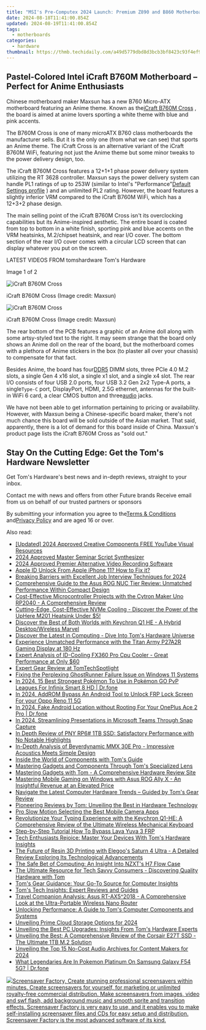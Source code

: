 ```yaml
---
title: "MSI's Pre-Computex 2024 Launch: Premium Z890 and B860 Motherboards for Intel Arc S System Leak Detected"
date: 2024-08-18T11:41:00.854Z
updated: 2024-08-19T11:41:00.854Z
tags:
  - motherboards
categories:
  - hardware
thumbnail: https://thmb.techidaily.com/a49d5779dbd8d3bcb3bf8423c93f4ef941ba145d1cb34757b006a9b7dc8bcdff.jpeg
---
```


## Pastel-Colored Intel iCraft B760M Motherboard – Perfect for Anime Enthusiasts

Chinese motherboard maker Maxsun has a new B760 Micro-ATX motherboard featuring an Anime theme. Known as the[iCraft B760M Cross](https://www.maxsun.com/products/icraft-b760m-cross) , the board is aimed at anime lovers sporting a white theme with blue and pink accents.

 The B760M Cross is one of many microATX B760 class motherboards the manufacturer sells. But it is the only one (from what we can see) that sports an Anime theme. The iCraft Cross is an alternative variant of the iCraft B760M WiFi, featuring not just the Anime theme but some minor tweaks to the power delivery design, too.

 The iCraft B760M Cross features a 12+1+1 phase power delivery system utilizing the RT 3628 controller. Maxsun says the power delivery system can handle PL1 ratings of up to 253W (similar to Intel's "Performance"[Default Settings profile](https://tools.techidaily.com) ) and an unlimited PL2 rating. However, the board features a slightly inferior VRM compared to the iCraft B760M WiFi, which has a 12+3+2 phase design.

 The main selling point of the iCraft B760M Cross isn't its overclocking capabilities but its Anime-inspired aesthetic. The entire board is coated from top to bottom in a white finish, sporting pink and blue accents on the VRM heatsinks, M.2/chipset heatsink, and rear I/O cover. The bottom section of the rear I/O cover comes with a circular LCD screen that can display whatever you put on the screen.

 LATEST VIDEOS FROM tomshardware Tom's Hardware

 Image 1 of 2

![iCraft B760M Cross](https://vanilla.futurecdn.net/cyclingnews/media/img/missing-image.svg)

 iCraft B760M Cross  (Image credit: Maxsun)

![iCraft B760M Cross](https://vanilla.futurecdn.net/cyclingnews/media/img/missing-image.svg)

 iCraft B760M Cross  (Image credit: Maxsun)

 The rear bottom of the PCB features a graphic of an Anime doll along with some artsy-styled text to the right. It may seem strange that the board only shows an Anime doll on the rear of the board, but the motherboard comes with a plethora of Anime stickers in the box (to plaster all over your chassis) to compensate for that fact.

 Besides Anime, the board has four[DDR5](https://tools.techidaily.com) DIMM slots, three PCIe 4.0 M.2 slots, a single Gen 4 x16 slot, a single x1 slot, and a single x4 slot. The rear I/O consists of four USB 2.0 ports, four USB 3.2 Gen 2x2 Type-A ports, a single`Type-C` port, DisplayPort, HDMI, 2.5G ethernet, antennas for the built-in WiFi 6 card, a clear CMOS button and three[audio](https://tools.techidaily.com) jacks.

 We have not been able to get information pertaining to pricing or availability. However, with Maxsun being a Chinese-specific board maker, there's not much chance this board will be sold outside of the Asian market. That said, apparently, there is a lot of demand for this board inside of China. Maxsun's product page lists the iCraft B760M Cross as "sold out."

## Stay On the Cutting Edge: Get the Tom's Hardware Newsletter

 Get Tom's Hardware's best news and in-depth reviews, straight to your inbox.

 Contact me with news and offers from other Future brands  Receive email from us on behalf of our trusted partners or sponsors

 By submitting your information you agree to the[Terms & Conditions](https://futureplc.com/terms-conditions/) and[Privacy Policy](https://futureplc.com/privacy-policy/) and are aged 16 or over.

<ins class="adsbygoogle"
     style="display:block"
     data-ad-format="autorelaxed"
     data-ad-client="ca-pub-7571918770474297"
     data-ad-slot="1223367746"></ins>



<ins class="adsbygoogle"
     style="display:block"
     data-ad-client="ca-pub-7571918770474297"
     data-ad-slot="8358498916"
     data-ad-format="auto"
     data-full-width-responsive="true"></ins>

<span class="atpl-alsoreadstyle">Also read:</span>
<div><ul>
<li><a href="https://facebook-record-videos.techidaily.com/updated-2024-approved-creative-components-free-youtube-visual-resources/"><u>[Updated] 2024 Approved  Creative Components  FREE YouTube Visual Resources</u></a></li>
<li><a href="https://extra-support.techidaily.com/2024-approved-master-seminar-script-synthesizer/"><u>2024 Approved  Master Seminar Script Synthesizer</u></a></li>
<li><a href="https://remote-screen-capture.techidaily.com/2024-approved-premier-alternative-video-recording-software/"><u>2024 Approved  Premier Alternative Video Recording Software</u></a></li>
<li><a href="https://apple-account.techidaily.com/apple-id-unlock-from-apple-iphone-11-how-to-fix-it-by-drfone-ios/"><u>Apple ID Unlock From Apple iPhone 11? How to Fix it?</u></a></li>
<li><a href="https://extra-tips.techidaily.com/breaking-barriers-with-excellent-job-interview-techniques-for-2024/"><u>Breaking Barriers with Excellent Job Interview Techniques for 2024</u></a></li>
<li><a href="https://hardware-reviews.techidaily.com/comprehensive-guide-to-the-asus-rog-nuc-tier-review-unmatched-performance-within-compact-design/"><u>Comprehensive Guide to the Asus ROG NUC Tier Review: Unmatched Performance Within Compact Design</u></a></li>
<li><a href="https://hardware-reviews.techidaily.com/cost-effective-microcontroller-projects-with-the-cytron-maker-uno-rp2040-a-comprehensive-review/"><u>Cost-Effective Microcontroller Projects with the Cytron Maker Uno RP2040 - A Comprehensive Review</u></a></li>
<li><a href="https://hardware-reviews.techidaily.com/cutting-edge-cost-effective-nvme-cooling-discover-the-power-of-the-uphere-m201-heatsink-under-5/"><u>Cutting-Edge, Cost-Effective NVMe Cooling - Discover the Power of the UpHere M201 Heatsink Under $5!</u></a></li>
<li><a href="https://hardware-reviews.techidaily.com/discover-the-best-of-both-worlds-with-keychron-q1-he-a-hybrid-desktopwireless-marvel/"><u>Discover the Best of Both Worlds with Keychron Q1 HE - A Hybrid Desktop/Wireless Marvel</u></a></li>
<li><a href="https://hardware-reviews.techidaily.com/discover-the-latest-in-computing-dive-into-toms-hardware-universe/"><u>Discover the Latest in Computing - Dive Into Tom's Hardware Universe</u></a></li>
<li><a href="https://hardware-reviews.techidaily.com/experience-unmatched-performance-with-the-titan-army-p27a2r-gaming-display-at-180-hz/"><u>Experience Unmatched Performance with the Titan Army P27A2R Gaming Display at 180 Hz</u></a></li>
<li><a href="https://hardware-reviews.techidaily.com/1723341704660-expert-analysis-of-id-cooling-fx360-pro-cpu-cooler-great-performance-at-only-60/"><u>Expert Analysis of ID-Cooling FX360 Pro Cpu Cooler - Great Performance at Only $60</u></a></li>
<li><a href="https://hardware-reviews.techidaily.com/expert-gear-review-at-tomtechspotlight/"><u>Expert Gear Review at TomTechSpotlight</u></a></li>
<li><a href="https://win-solutions.techidaily.com/fixing-the-perplexing-ghostrunner-failure-issue-on-windows-11-systems/"><u>Fixing the Perplexing GhostRunner Failure Issue on Windows 11 Systems</u></a></li>
<li><a href="https://android-pokemon-go.techidaily.com/in-2024-15-best-strongest-pokemon-to-use-in-pokemon-go-pvp-leagues-for-infinix-smart-8-hd-drfone-by-drfone-virtual-android/"><u>In 2024, 15 Best Strongest Pokémon To Use in Pokémon GO PvP Leagues For Infinix Smart 8 HD | Dr.fone</u></a></li>
<li><a href="https://android-frp.techidaily.com/in-2024-addrom-bypass-an-android-tool-to-unlock-frp-lock-screen-for-your-oppo-reno-11-5g-by-drfone-android/"><u>In 2024, AddROM Bypass An Android Tool to Unlock FRP Lock Screen For your Oppo Reno 11 5G</u></a></li>
<li><a href="https://android-location.techidaily.com/in-2024-fake-android-location-without-rooting-for-your-oneplus-ace-2-pro-drfone-by-drfone-virtual/"><u>In 2024, Fake Android Location without Rooting For Your OnePlus Ace 2 Pro | Dr.fone</u></a></li>
<li><a href="https://snapchat-videos.techidaily.com/in-2024-streamlining-presentations-in-microsoft-teams-through-snap-capture/"><u>In 2024, Streamlining Presentations in Microsoft Teams Through Snap Capture</u></a></li>
<li><a href="https://hardware-reviews.techidaily.com/in-depth-review-of-pny-rp6-1tb-ssd-satisfactory-performance-with-no-notable-highlights/"><u>In Depth Review of PNY RP6# 1TB SSD: Satisfactory Performance with No Notable Highlights</u></a></li>
<li><a href="https://hardware-reviews.techidaily.com/in-depth-analysis-of-beyerdynamic-mmx-30e-pro-impressive-acoustics-meets-simple-design/"><u>In-Depth Analysis of Beyerdynamic MMX 30E Pro - Impressive Acoustics Meets Simple Design</u></a></li>
<li><a href="https://hardware-reviews.techidaily.com/inside-the-world-of-components-with-toms-guide/"><u>Inside the World of Components with Tom's Guide</u></a></li>
<li><a href="https://hardware-reviews.techidaily.com/mastering-gadgets-and-components-through-toms-specialized-lens/"><u>Mastering Gadgets and Components Through Tom's Specialized Lens</u></a></li>
<li><a href="https://hardware-reviews.techidaily.com/mastering-gadgets-with-tom-a-comprehensive-hardware-review-site/"><u>Mastering Gadgets with Tom - A Comprehensive Hardware Review Site</u></a></li>
<li><a href="https://hardware-reviews.techidaily.com/mastering-mobile-gaming-on-windows-with-asus-rog-ally-x-an-insightful-revenue-at-an-elevated-price/"><u>Mastering Mobile Gaming on Windows with Asus ROG Ally X - An Insightful Revenue at an Elevated Price</u></a></li>
<li><a href="https://hardware-reviews.techidaily.com/navigate-the-latest-computer-hardware-trends-guided-by-toms-gear-review/"><u>Navigate the Latest Computer Hardware Trends – Guided by Tom's Gear Review</u></a></li>
<li><a href="https://hardware-reviews.techidaily.com/pioneering-reviews-by-tom-unveiling-the-best-in-hardware-technology/"><u>Pioneering Reviews by Tom: Unveiling the Best in Hardware Technology</u></a></li>
<li><a href="https://extra-information.techidaily.com/pro-slow-motion-selecting-the-best-mobile-camera-apps/"><u>Pro Slow Motion  Selecting the Best Mobile Camera Apps</u></a></li>
<li><a href="https://hardware-reviews.techidaily.com/revolutionize-your-typing-experience-with-the-keychron-q1-he-a-comprehensive-review-of-the-ultimate-wireless-mechanical-keyboard/"><u>Revolutionize Your Typing Experience with the Keychron Q1-HE: A Comprehensive Review of the Ultimate Wireless Mechanical Keyboard</u></a></li>
<li><a href="https://android-frp.techidaily.com/step-by-step-tutorial-how-to-bypass-lava-yuva-3-frp-by-drfone-android/"><u>Step-by-Step Tutorial How To Bypass Lava Yuva 3 FRP</u></a></li>
<li><a href="https://hardware-reviews.techidaily.com/tech-enthusiasts-rejoice-master-your-devices-with-toms-hardware-insights/"><u>Tech Enthusiasts Rejoice: Master Your Devices With Tom's Hardware Insights</u></a></li>
<li><a href="https://hardware-reviews.techidaily.com/the-future-of-resin-3d-printing-with-elegoos-saturn-4-ultra-a-detailed-review-exploring-its-technological-advancements/"><u>The Future of Resin 3D Printing with Elegoo's Saturn 4 Ultra - A Detailed Review Exploring Its Technological Advancements</u></a></li>
<li><a href="https://hardware-reviews.techidaily.com/the-safe-bet-of-computing-an-insight-into-nzxts-h7-flow-case/"><u>The Safe Bet of Computing: An Insight Into NZXT's H7 Flow Case</u></a></li>
<li><a href="https://hardware-reviews.techidaily.com/the-ultimate-resource-for-tech-savvy-consumers-discovering-quality-hardware-with-tom/"><u>The Ultimate Resource for Tech Savvy Consumers - Discovering Quality Hardware with Tom</u></a></li>
<li><a href="https://hardware-reviews.techidaily.com/toms-gear-guidance-your-go-to-source-for-computer-insights/"><u>Tom's Gear Guidance: Your Go-To Source for Computer Insights</u></a></li>
<li><a href="https://hardware-reviews.techidaily.com/toms-tech-insights-expert-reviews-and-guides/"><u>Tom's Tech Insights: Expert Reviews and Guides</u></a></li>
<li><a href="https://hardware-reviews.techidaily.com/travel-companion-analysis-asus-rt-ax52018-a-comprehensive-look-at-the-ultra-portable-wireless-nano-router/"><u>Travel Companion Analysis: Asus RT-AX5^2018 - A Comprehensive Look at the Ultra-Portable Wireless Nano Router</u></a></li>
<li><a href="https://hardware-reviews.techidaily.com/unlocking-performance-a-guide-to-toms-computer-components-and-systems/"><u>Unlocking Performance: A Guide to Tom's Computer Components and Systems</u></a></li>
<li><a href="https://some-guidance.techidaily.com/unveiling-prime-cloud-storage-options-for-2024/"><u>Unveiling Prime Cloud Storage Options for 2024</u></a></li>
<li><a href="https://hardware-reviews.techidaily.com/unveiling-the-best-pc-upgrades-insights-from-toms-hardware-experts/"><u>Unveiling the Best PC Upgrades: Insights From Tom's Hardware Experts</u></a></li>
<li><a href="https://hardware-reviews.techidaily.com/unveiling-the-best-a-comprehensive-review-of-the-corsair-e27t-ssd-the-ultimate-1tb-m2-solution/"><u>Unveiling the Best: A Comprehensive Review of the Corsair E27T SSD - The Ultimate 1TB M.2 Solution</u></a></li>
<li><a href="https://facebook-video-share.techidaily.com/unveiling-the-top-15-no-cost-audio-archives-for-content-makers-for-2024/"><u>Unveiling the Top 15 No-Cost Audio Archives for Content Makers for 2024</u></a></li>
<li><a href="https://change-location.techidaily.com/what-legendaries-are-in-pokemon-platinum-on-samsung-galaxy-f54-5g-drfone-by-drfone-virtual-android/"><u>What Legendaries Are In Pokemon Platinum On Samsung Galaxy F54 5G? | Dr.fone</u></a></li>
</ul></div>

<!-- affiliate ads begin -->
<a href="https://secure.2checkout.com/order/checkout.php?PRODS=194977&QTY=1&AFFILIATE=108875&CART=1"><img src="https://www.blumentals.net/scrfactory/images/screensaver-software.png" border="0">Screensaver Factory, Create stunning professional screensavers within minutes. Create screensavers for yourself, for marketing or unlimited royalty-free commercial distribution. Make screensavers from images, video and swf flash, add background music and smooth sprite and transition effects. Screensaver Factory is very easy to use, and it enables you to make self-installing screensaver files and CDs for easy setup and distribution. Screensaver Factory is the most advanced software of its kind.</a>
<!-- affiliate ads end -->